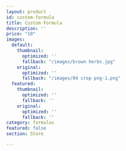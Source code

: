 ```yaml
---
layout: product
id: custom-formula
title: Custom Formula
description: ''
price: "10"
images:
  default:
    thumbnail:
      optimized: ''
      fallback: "/images/brown herbs.jpg"
    original:
      optimized: ''
      fallback: "/images/04 crop png-1.png"
  featured:
    thumbnail:
      optimized: ''
      fallback: ''
    original:
      optimized: ''
      fallback: ''
category: formulas
featured: false
section: Store

---
```

